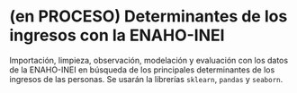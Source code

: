 # (en PROCESO) Determinantes de los ingresos con la ENAHO-INEI
Importación, limpieza, observación, modelación y evaluación con los datos de la ENAHO-INEI en búsqueda de los principales determinantes de los ingresos de las personas. Se usarán la librerías `sklearn`, `pandas` y `seaborn`.
